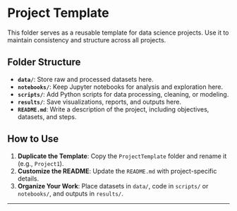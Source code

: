 # Project Template

This folder serves as a reusable template for data science projects. Use it to maintain consistency and structure across all projects.

## Folder Structure

- **`data/`**: Store raw and processed datasets here.
- **`notebooks/`**: Keep Jupyter notebooks for analysis and exploration here.
- **`scripts/`**: Add Python scripts for data processing, cleaning, or modeling.
- **`results/`**: Save visualizations, reports, and outputs here.
- **`README.md`**: Write a description of the project, including objectives, datasets, and steps.

## How to Use
1. **Duplicate the Template**: Copy the `ProjectTemplate` folder and rename it (e.g., `Project1`).
2. **Customize the README**: Update the `README.md` with project-specific details.
3. **Organize Your Work**: Place datasets in `data/`, code in `scripts/` or `notebooks/`, and outputs in `results/`.

---


